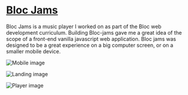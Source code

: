 [<h1>Bloc Jams</h1>](https://kurtjams.netlify.com/)

Bloc Jams is a music player I worked on as part of the Bloc web development curriculum. Building Bloc-jams gave me a great idea of the scope of a front-end vanilla javascript web application. Bloc jams was designed to be a great experience on a big computer screen, or on a smaller mobile device.

![Mobile image](http://www.kurtzikaras.com/img/BlocJamsMobile.png)

![Landing image](http://www.kurtzikaras.com/img/blocjamslanding.png)

![Player image](http://www.kurtzikaras.com/img/albumview.png)
